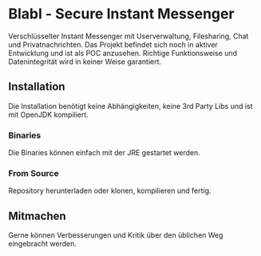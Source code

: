 # Blabl - Secure Instant Messenger

Verschlüsselter Instant Messenger mit Userverwaltung, Filesharing, Chat und Privatnachrichten. Das Projekt befindet sich noch in aktiver Entwicklung und ist als POC anzusehen. Richtige Funktionsweise und Datenintegrität wird in keiner Weise garantiert.

## Installation

Die Installation benötigt keine Abhängigkeiten, keine 3rd Party Libs und ist mit OpenJDK kompiliert.

### Binaries

Die Binaries können einfach mit der JRE gestartet werden.

### From Source

Repository herunterladen oder klonen, kompilieren und fertig.

## Mitmachen

Gerne können Verbesserungen und Kritik über den üblichen Weg eingebracht werden.
